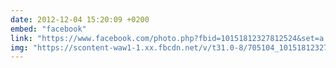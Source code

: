 ```yaml
---
date: 2012-12-04 15:20:09 +0200
embed: "facebook"
link: "https://www.facebook.com/photo.php?fbid=10151812327812524&set=a.10150345935997524.424350.558382523&type=3"
img: "https://scontent-waw1-1.xx.fbcdn.net/v/t31.0-8/705104_10151812327812524_957090980_o.jpg?oh=4af0ec0a105dac92f4e22ea5d69b3183&oe=59539B78"
---
```

